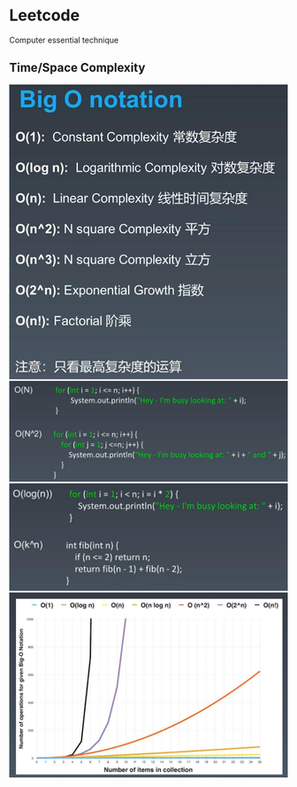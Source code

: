 # Leetcode
Computer essential technique
## Time/Space Complexity
![Image of /big-o-notion](imgs//big-o-notion.jpg)
![Image of /big-o-notion_1](imgs//big-o-notion_1.jpg)
![Image of /big-o-notion_2](imgs//big-o-notion_2.jpg)
![Image of /big-o-notion_3](imgs//big-o-notion_3.jpg)
